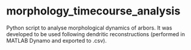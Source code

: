 # morphology_timecourse_analysis
Python script to analyse morphological dynamics of arbors. It was developed to be used following dendritic reconstructions (performed in MATLAB Dynamo and exported to .csv). 
